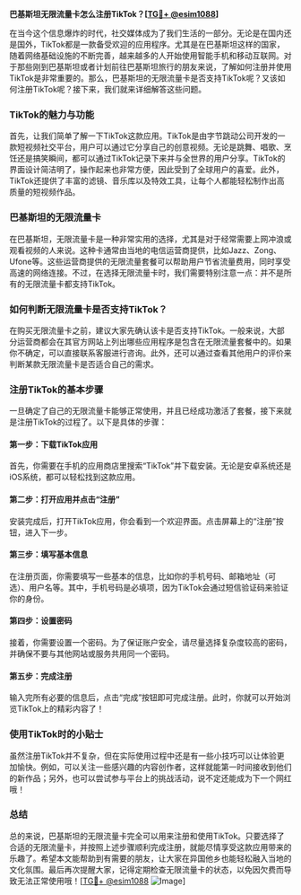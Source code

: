 **巴基斯坦无限流量卡怎么注册TikTok？[[TG💪+ @esim1088](https://t.me/s/esim1088)]**

在当今这个信息爆炸的时代，社交媒体成为了我们生活的一部分。无论是在国内还是国外，TikTok都是一款备受欢迎的应用程序。尤其是在巴基斯坦这样的国家，随着网络基础设施的不断完善，越来越多的人开始使用智能手机和移动互联网。对于那些刚到巴基斯坦或者计划前往巴基斯坦旅行的朋友来说，了解如何注册并使用TikTok是非常重要的。那么，巴基斯坦的无限流量卡是否支持TikTok呢？又该如何注册TikTok呢？接下来，我们就来详细解答这些问题。

### TikTok的魅力与功能

首先，让我们简单了解一下TikTok这款应用。TikTok是由字节跳动公司开发的一款短视频社交平台，用户可以通过它分享自己的创意视频。无论是跳舞、唱歌、烹饪还是搞笑瞬间，都可以通过TikTok记录下来并与全世界的用户分享。TikTok的界面设计简洁明了，操作起来也非常方便，因此受到了全球用户的喜爱。此外，TikTok还提供了丰富的滤镜、音乐库以及特效工具，让每个人都能轻松制作出高质量的短视频作品。

### 巴基斯坦的无限流量卡

在巴基斯坦，无限流量卡是一种非常实用的选择，尤其是对于经常需要上网冲浪或观看视频的人来说。这种卡通常由当地的电信运营商提供，比如Jazz、Zong、Ufone等。这些运营商提供的无限流量套餐可以帮助用户节省流量费用，同时享受高速的网络连接。不过，在选择无限流量卡时，我们需要特别注意一点：并不是所有的无限流量卡都支持TikTok。

### 如何判断无限流量卡是否支持TikTok？

在购买无限流量卡之前，建议大家先确认该卡是否支持TikTok。一般来说，大部分运营商都会在其官方网站上列出哪些应用程序是包含在无限流量套餐中的。如果你不确定，可以直接联系客服进行咨询。此外，还可以通过查看其他用户的评价来判断某款无限流量卡是否适合自己的需求。

### 注册TikTok的基本步骤

一旦确定了自己的无限流量卡能够正常使用，并且已经成功激活了套餐，接下来就是注册TikTok的过程了。以下是具体的步骤：

#### 第一步：下载TikTok应用
首先，你需要在手机的应用商店里搜索“TikTok”并下载安装。无论是安卓系统还是iOS系统，都可以轻松找到这款应用。

#### 第二步：打开应用并点击“注册”
安装完成后，打开TikTok应用，你会看到一个欢迎界面。点击屏幕上的“注册”按钮，进入下一步。

#### 第三步：填写基本信息
在注册页面，你需要填写一些基本的信息，比如你的手机号码、邮箱地址（可选）、用户名等。其中，手机号码是必填项，因为TikTok会通过短信验证码来验证你的身份。

#### 第四步：设置密码
接着，你需要设置一个密码。为了保证账户安全，请尽量选择复杂度较高的密码，并确保不要与其他网站或服务共用同一个密码。

#### 第五步：完成注册
输入完所有必要的信息后，点击“完成”按钮即可完成注册。此时，你就可以开始浏览TikTok上的精彩内容了！

### 使用TikTok时的小贴士

虽然注册TikTok并不复杂，但在实际使用过程中还是有一些小技巧可以让体验更加愉快。例如，可以关注一些感兴趣的内容创作者，这样就能第一时间接收到他们的新作品；另外，也可以尝试参与平台上的挑战活动，说不定还能成为下一个网红哦！

### 总结

总的来说，巴基斯坦的无限流量卡完全可以用来注册和使用TikTok。只要选择了合适的无限流量卡，并按照上述步骤顺利完成注册，就能尽情享受这款应用带来的乐趣了。希望本文能帮助到有需要的朋友，让大家在异国他乡也能轻松融入当地的文化氛围。最后再次提醒大家，记得定期检查无限流量卡的状态，以免因欠费而导致无法正常使用哦！[[TG💪+ @esim1088](https://t.me/s/esim1088) ![Image](https://i.postimg.cc/4NQfJmqS/Snipaste-2025-05-13-00-14-12.png)]